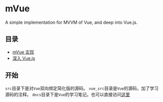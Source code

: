 # mVue
A simple implementation for MVVM of Vue, and deep into Vue.js.

## 目录
- [mVue 实现](docs/)
- [深入 Vue.js](docs/deep/)


## 开始

`src`目录下是对`Vue`双向绑定简化版的源码。
`vue_src`目录是`Vue`的源码，加了学习源码的注释。
`docs`目录下是`Vue`的学习笔记。也可以直接访问[这里](https://shipengqi.github.io/mVue)